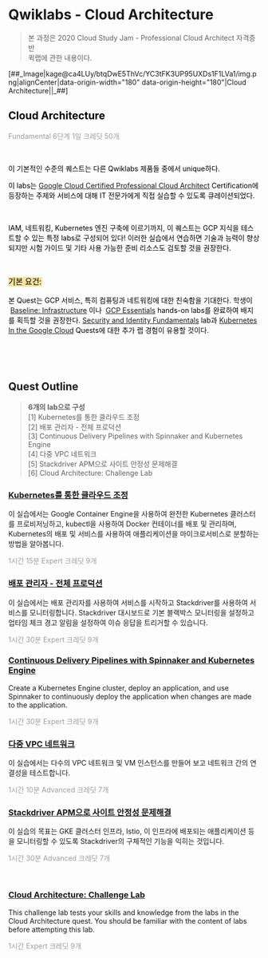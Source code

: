 # Qwiklabs - Cloud Architecture

<blockquote data-ke-size="size26" data-ke-style="style3"><span>본 과정은 2020 Cloud Study Jam - <span>Professional Cloud Architect 자격증반<br />퀵랩에 관한 내용이다.</span></span></blockquote>
<p>[##_Image|kage@ca4LUy/btqDwE5ThVc/YC3tFK3UP95UXDs1F1LVa1/img.png|alignCenter|data-origin-width="180" data-origin-height="180"|Cloud Architecture||_##]</p>
<h2 data-ke-size="size26"><span style="color: #000000;">Cloud Architecture</span></h2>
<p><span style="color: #9d9d9d;">Fundamental&nbsp;6단계&nbsp;1일&nbsp;크레딧 50개</span></p>
<p>&nbsp;</p>
<p><span style="color: #000000;">이 기본적인 수준의 퀘스트는 다른 Qwiklabs 제품들 중에서 unique하다. </span></p>
<p><span style="color: #000000;">이 labs는 <a href="https://cloud.google.com/certification/cloud-architect">Google Cloud Certified Professional Cloud Architect</a><span><span>&nbsp;</span>Certification</span>에 등장하는 주제와 서비스에 대해 IT 전문가에게 직접 실습할 수 있도록 큐레이션되었다. </span></p>
<p>&nbsp;</p>
<p><span style="color: #000000;">IAM, 네트워킹, Kubernetes 엔진 구축에 이르기까지, 이 퀘스트는 GCP 지식을 테스트할 수 있는 특정 labs로 구성되어 있다! </span><span style="color: #000000;">이러한 실습에서 연습하면 기술과 능력이 향상되지만 시험 가이드 및 기타 사용 가능한 준비 리소스도 검토할 것을 권장한다.</span></p>
<p>&nbsp;</p>
<p style="font-size: 1.12em;" data-ke-size="size16"><span style="color: #000000; background-color: #f6e199;">기본 요건:</span></p>
<p><span style="color: #000000;"><span style="color: #000000;">본 Quest는 GCP 서비스, 특히 컴퓨팅과 네트워킹에 대한 친숙함을 기대한다. 학생이 <span><span>&nbsp;</span></span><a href="https://google.qwiklabs.com/quests/33">Baseline: Infrastructure</a> 이나 <span><span>&nbsp;</span></span><a href="https://google.qwiklabs.com/quests/23">GCP Essentials</a> hands-on labs를 완료하여 배지를 획득할 것을 권장한다. <a href="https://google.qwiklabs.com/quests/40">Security and Identity Fundamentals</a><span><span> lab과 </span></span><a href="https://google.qwiklabs.com/quests/29">Kubernetes In the Google Cloud</a><span><span>&nbsp;</span>Quests에 </span>대한 추가 랩 경험이 유용할 것이다.</span></span></p>
<p>&nbsp;</p>
<p>&nbsp;</p>
<h2>Quest Outline</h2>
<blockquote data-ke-style="style3"><b>6개의 lab으로 구성</b><br />[1] Kubernetes를 통한 클라우드 조정<br />[2] 배포 관리자 - 전체 프로덕션<br />[3] Continuous Delivery Pipelines with Spinnaker and Kubernetes Engine<br />[4] 다중 VPC 네트워크<br />[5] Stackdriver APM으로 사이트 안정성 문제해결<br />[6] Cloud Architecture: Challenge Lab</blockquote>
<h3><a href="https://google.qwiklabs.com/focuses/557?parent=catalog&amp;qlcampaign=6s-Certi-24">Kubernetes를 통한 클라우드 조정</a></h3>
<p>이 실습에서는 Google Container Engine을 사용하여 완전한 Kubernetes 클러스터를 프로비저닝하고, kubectl을 사용하여 Docker 컨테이너를 배포 및 관리하며, Kubernetes의 배포 및 서비스를 사용하여 애플리케이션을 마이크로서비스로 분할하는 방법을 알아봅니다.</p>
<p><span style="color: #9d9d9d;">1시간 15분 Expert 크레딧 9개</span></p>
<h3><a href="https://google.qwiklabs.com/focuses/981?parent=catalog&amp;qlcampaign=6s-Certi-24">배포 관리자 - 전체 프로덕션</a></h3>
<p>이 실습에서는 배포 관리자를 사용하여 서비스를 시작하고 Stackdriver를 사용하여 서비스를 모니터링합니다. Stackdriver 대시보드로 기본 블랙박스 모니터링을 설정하고 업타임 체크 경고 알림을 설정하여 이슈 응답을 트리거할 수 있습니다.</p>
<p><span style="color: #9d9d9d;">1시간 30분 Expert&nbsp;크레딧 9개</span></p>
<h3><a href="https://google.qwiklabs.com/focuses/552?parent=catalog&amp;qlcampaign=6s-Certi-24">Continuous Delivery Pipelines with Spinnaker and Kubernetes Engine</a></h3>
<p>Create a Kubernetes Engine cluster, deploy an application, and use Spinnaker to continuously deploy the application when changes are made to the application.</p>
<p><span style="color: #9d9d9d;">1시간 30분 Expert 크레딧 9개</span></p>
<h3><a href="https://google.qwiklabs.com/focuses/1230?parent=catalog&amp;qlcampaign=6s-Certi-24">다중 VPC 네트워크</a></h3>
<p>이 실습에서는 다수의 VPC 네트워크 및 VM 인스턴스를 만들어 보고 네트워크 간의 연결성을 테스트합니다.</p>
<p><span style="color: #9d9d9d;">1시간 10분 Advanced 크레딧 7개</span></p>
<h3><a href="https://google.qwiklabs.com/focuses/4186?parent=catalog&amp;qlcampaign=6s-Certi-24">Stackdriver APM으로 사이트 안정성 문제해결</a></h3>
<p>이 실습의 목표는 GKE 클러스터 인프라, Istio, 이 인프라에 배포되는 애플리케이션 등을 모니터링할 수 있도록 Stackdriver의 구체적인 기능을 익히는 것입니다.</p>
<p><span style="color: #9d9d9d;">1시간 30분 Advanced 크레딧 7개</span></p>
<p>&nbsp;</p>
<h3><a href="https://google.qwiklabs.com/focuses/10417?parent=catalog&amp;qlcampaign=6s-Certi-24">Cloud Architecture: Challenge Lab</a></h3>
<p>This challenge lab tests your skills and knowledge from the labs in the Cloud Architecture quest. You should be familiar with the content of labs before attempting this lab.</p>
<p><span style="color: #9d9d9d;">1시간 Expert 크레딧 9개</span></p>
